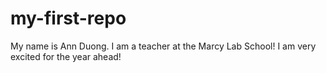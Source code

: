 # my-first-repo

My name is Ann Duong. I am a teacher at the Marcy Lab School! I am very excited for the year ahead!
